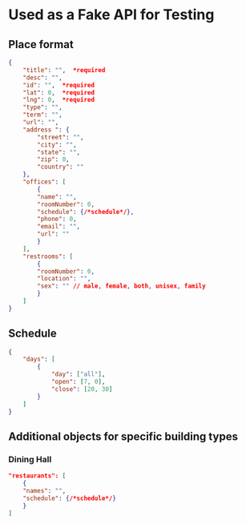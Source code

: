 # Used as a Fake API for Testing

## Place format
```json
{
    "title": "",  *required
    "desc": "",
    "id": "",  *required
    "lat": 0,  *required
    "lng": 0,  *required
    "type": "",
    "term": "",
    "url": "",
    "address ": {
        "street": "",
        "city": "",
        "state": "",
        "zip": 0,
        "country": ""
    },
    "offices": [
        {
        "name": "",
        "roomNumber": 0,
        "schedule": {/*schedule*/},
        "phone": 0,
        "email": "",
        "url": ""
        }
    ],
    "restrooms": [
        {
        "roomNumber": 0,
        "location": "",
        "sex": "" // male, female, both, unisex, family
        }
    ]
}
```

## Schedule
```json
{
    "days": [
        {
            "day": ["all"],
            "open": [7, 0],
            "close": [20, 30]
        }
    ]
}
```

## Additional objects for specific building types

### Dining Hall
```json
"restaurants": [
    {
    "names": "",
    "schedule": {/*schedule*/}
    }
]
```